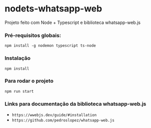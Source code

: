 # nodets-whatsapp-web
Projeto feito com Node + Typescript e biblioteca whatsapp-web.js

### Pré-requisitos globais:
`npm install -g nodemon typescript ts-node`

### Instalação
`npm install`

### Para rodar o projeto
`npm run start`

### Links para documentação da biblioteca whatsapp-web.js
- `https://wwebjs.dev/guide/#installation`
- `https://github.com/pedroslopez/whatsapp-web.js`
